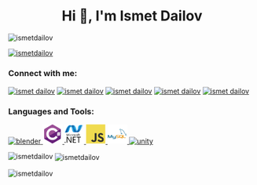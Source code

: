 <h1 align="center">Hi 👋, I'm Ismet Dailov</h1>
<p align="left"> <img src="https://komarev.com/ghpvc/?username=ismetdailov&label=Profile%20views&color=0e75b6&style=flat" alt="ismetdailov" /> </p>

<p align="left"> <a href="https://github.com/ryo-ma/github-profile-trophy"><img src="https://github-profile-trophy.vercel.app/?username=ismetdailov" alt="ismetdailov" /></a> </p>

<h3 align="left">Connect with me:</h3>
<p align="left">
<a href="https://linkedin.com/in/ismet dailov" target="blank"><img align="center" src="https://raw.githubusercontent.com/rahuldkjain/github-profile-readme-generator/master/src/images/icons/Social/linked-in-alt.svg" alt="ismet dailov" height="30" width="40" /></a>
<a href="https://stackoverflow.com/users/ismet dailov" target="blank"><img align="center" src="https://raw.githubusercontent.com/rahuldkjain/github-profile-readme-generator/master/src/images/icons/Social/stack-overflow.svg" alt="ismet dailov" height="30" width="40" /></a>
<a href="https://fb.com/ismet dailov" target="blank"><img align="center" src="https://raw.githubusercontent.com/rahuldkjain/github-profile-readme-generator/master/src/images/icons/Social/facebook.svg" alt="ismet dailov" height="30" width="40" /></a>
<a href="https://instagram.com/ismet dailov" target="blank"><img align="center" src="https://raw.githubusercontent.com/rahuldkjain/github-profile-readme-generator/master/src/images/icons/Social/instagram.svg" alt="ismet dailov" height="30" width="40" /></a>
<a href="https://discord.gg/ismet dailov" target="blank"><img align="center" src="https://raw.githubusercontent.com/rahuldkjain/github-profile-readme-generator/master/src/images/icons/Social/discord.svg" alt="ismet dailov" height="30" width="40" /></a>
</p>

<h3 align="left">Languages and Tools:</h3>
<p align="left"> <a href="https://www.blender.org/" target="_blank" rel="noreferrer"> <img src="https://download.blender.org/branding/community/blender_community_badge_white.svg" alt="blender" width="40" height="40"/> </a> <a href="https://www.w3schools.com/cs/" target="_blank" rel="noreferrer"> <img src="https://raw.githubusercontent.com/devicons/devicon/master/icons/csharp/csharp-original.svg" alt="csharp" width="40" height="40"/> </a> <a href="https://dotnet.microsoft.com/" target="_blank" rel="noreferrer"> <img src="https://raw.githubusercontent.com/devicons/devicon/master/icons/dot-net/dot-net-original-wordmark.svg" alt="dotnet" width="40" height="40"/> </a> <a href="https://developer.mozilla.org/en-US/docs/Web/JavaScript" target="_blank" rel="noreferrer"> <img src="https://raw.githubusercontent.com/devicons/devicon/master/icons/javascript/javascript-original.svg" alt="javascript" width="40" height="40"/> </a> <a href="https://www.mysql.com/" target="_blank" rel="noreferrer"> <img src="https://raw.githubusercontent.com/devicons/devicon/master/icons/mysql/mysql-original-wordmark.svg" alt="mysql" width="40" height="40"/> </a> <a href="https://unity.com/" target="_blank" rel="noreferrer"> <img src="https://www.vectorlogo.zone/logos/unity3d/unity3d-icon.svg" alt="unity" width="40" height="40"/> </a> </p>

<p><img align="left" src="https://github-readme-stats.vercel.app/api/top-langs?username=ismetdailov&show_icons=true&locale=en&layout=compact" alt="ismetdailov" /></p>

<p>&nbsp;<img align="center" src="https://github-readme-stats.vercel.app/api?username=ismetdailov&show_icons=true&locale=en" alt="ismetdailov" /></p>

<p><img align="center" src="https://github-readme-streak-stats.herokuapp.com/?user=ismetdailov&" alt="ismetdailov" /></p>
